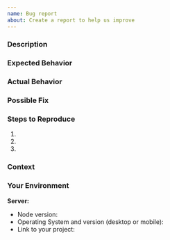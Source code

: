 ```yaml
---
name: Bug report
about: Create a report to help us improve
---
```


<!--- Provide a general summary of the issue in the Title above -->

### Description

<!--- Provide a more detailed introduction to the issue itself, and why you consider it to be a bug -->

### Expected Behavior

<!--- Tell us what should happen -->

### Actual Behavior

<!--- Tell us what happens instead -->

### Possible Fix

<!--- Not obligatory, but suggest a fix or reason for the bug -->

### Steps to Reproduce

<!--- Provide a link to a live example, or an unambiguous set of steps to -->
<!--- reproduce this bug. Include code to reproduce, if relevant -->

1. <!--- Replace -->
2. <!--- With -->
3. <!--- Steps 😋 -->

### Context

<!--- How has this bug affected you? What were you trying to accomplish? -->

### Your Environment

<!--- Include as many relevant details about the environment you experienced the bug in -->

**Server:**

- Node version: <!--- 8 -->
- Operating System and version (desktop or mobile):
- Link to your project: <!--- Link (or sandbox) -->
